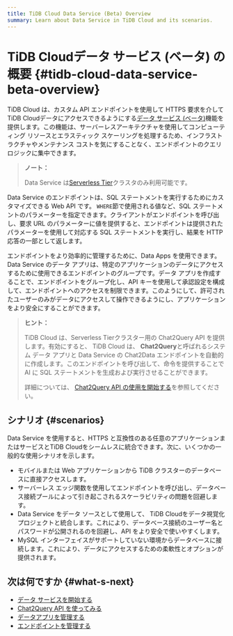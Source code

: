 ```yaml
---
title: TiDB Cloud Data Service (Beta) Overview
summary: Learn about Data Service in TiDB Cloud and its scenarios.
---
```


# TiDB Cloudデータ サービス (ベータ) の概要 {#tidb-cloud-data-service-beta-overview}

TiDB Cloud は、カスタム API エンドポイントを使用して HTTPS 要求を介してTiDB Cloudデータにアクセスできるようにする[データ サービス (ベータ)](https://tidbcloud.com/console/data-service)機能を提供します。この機能は、サーバーレスアーキテクチャを使用してコンピューティング リソースとエラスティック スケーリングを処理するため、インフラストラクチャやメンテナンス コストを気にすることなく、エンドポイントのクエリ ロジックに集中できます。

> **ノート：**
>
> Data Service は[Serverless Tier](/tidb-cloud/select-cluster-tier.md#serverless-tier-beta)クラスタのみ利用可能です。

Data Service のエンドポイントは、SQL ステートメントを実行するためにカスタマイズできる Web API です。 `WHERE`節で使用される値など、SQL ステートメントのパラメーターを指定できます。クライアントがエンドポイントを呼び出し、要求 URL のパラメーターに値を提供すると、エンドポイントは提供されたパラメーターを使用して対応する SQL ステートメントを実行し、結果を HTTP 応答の一部として返します。

エンドポイントをより効率的に管理するために、Data Apps を使用できます。 Data Service のデータ アプリは、特定のアプリケーションのデータにアクセスするために使用できるエンドポイントのグループです。データ アプリを作成することで、エンドポイントをグループ化し、API キーを使用して承認設定を構成して、エンドポイントへのアクセスを制限できます。このようにして、許可されたユーザーのみがデータにアクセスして操作できるようにし、アプリケーションをより安全にすることができます。

> **ヒント：**
>
> TiDB Cloud は、Serverless Tierクラスター用の Chat2Query API を提供します。有効にすると、 TiDB Cloud は、 **Chat2Query**と呼ばれるシステム データ アプリと Data Service の Chat2Data エンドポイントを自動的に作成します。このエンドポイントを呼び出して、命令を提供することで AI に SQL ステートメントを生成および実行させることができます。
>
> 詳細については、 [Chat2Query API の使用を開始する](/tidb-cloud/use-chat2query-api.md)を参照してください。

## シナリオ {#scenarios}

Data Service を使用すると、HTTPS と互換性のある任意のアプリケーションまたはサービスとTiDB Cloudをシームレスに統合できます。次に、いくつかの一般的な使用シナリオを示します。

-   モバイルまたは Web アプリケーションから TiDB クラスターのデータベースに直接アクセスします。
-   サーバーレス エッジ関数を使用してエンドポイントを呼び出し、データベース接続プールによって引き起こされるスケーラビリティの問題を回避します。
-   Data Service をデータ ソースとして使用して、 TiDB Cloudをデータ視覚化プロジェクトと統合します。これにより、データベース接続のユーザー名とパスワードが公開されるのを回避し、API をより安全で使いやすくします。
-   MySQL インターフェイスがサポートしていない環境からデータベースに接続します。これにより、データにアクセスするための柔軟性とオプションが提供されます。

## 次は何ですか {#what-s-next}

-   [データ サービスを開始する](/tidb-cloud/data-service-get-started.md)
-   [Chat2Query API を使ってみる](/tidb-cloud/use-chat2query-api.md)
-   [データアプリを管理する](/tidb-cloud/data-service-manage-data-app.md)
-   [エンドポイントを管理する](/tidb-cloud/data-service-manage-endpoint.md)

